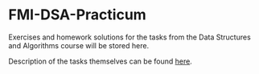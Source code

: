 # FMI-DSA-Practicum
Exercises and homework solutions for the tasks from the Data Structures and Algorithms course will be stored here.

Description of the tasks themselves can be found [here][1].

[1]: https://github.com/stoianivanov/SD--2016-2017
